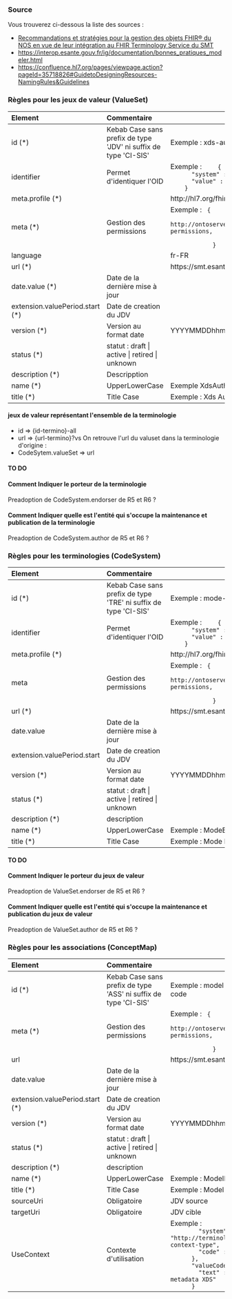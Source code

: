 ### Source 

Vous trouverez ci-dessous la liste des sources : 
- [Recommandations et stratégies pour la gestion des objets FHIR® du NOS en vue  de leur intégration au  FHIR Terminology  Service du SMT](Strategie_NOS_SMT_v1.9.pdf)
- https://interop.esante.gouv.fr/ig/documentation/bonnes_pratiques_modeler.html
- https://confluence.hl7.org/pages/viewpage.action?pageId=35718826#GuidetoDesigningResources-NamingRules&Guidelines


### Règles pour les   jeux de valeur  (ValueSet)


<table class="table table-bordered">
  <thead>
    <tr>
      <th style="text-align: left">Element</th>
      <th style="text-align: left">Commentaire</th>
      <th>Convention</th>
    </tr>
  </thead>
  <tbody>
    <tr>
      <td style="text-align: left">id (*) </td>
      <td style="text-align: left">Kebab Case sans  prefix de type 'JDV' ni suffix de type 'CI-SIS' </td>
      <td>Exemple : xds-author-specialty</td>
    </tr>
    <tr>
      <td style="text-align: left">identifier</td>
      <td style="text-align: left">Permet d'identiquer  l'OID </td>
      <td>Exemple : <code>    {
      "system" : "urn:ietf:rfc:3986",
      "value" : "urn:oid:1.2.250.1.213.1.1.5.461"
    } </code></td>
    </tr>    
    <tr>
      <td style="text-align: left">meta.profile (*)</td>
      <td style="text-align: left"></td>
      <td>http://hl7.org/fhir/StructureDefinition/shareablevalueset</td>
    </tr>
    <tr>
      <td style="text-align: left">meta (*)</td>
      <td style="text-align: left">Gestion des permissions</td>
      <td>Exemple : <code> {
                "system": http://ontoserver.csiro.au/CodeSystem/ontoserver-permissions,
                "code": "nos.write"
            }</code></td>
    </tr>
    <tr>
      <td style="text-align: left">language </td>
      <td style="text-align: left"></td>
      <td>fr-FR</td>
    </tr>
    <tr>
      <td style="text-align: left">url (*)</td>
      <td style="text-align: left"></td>
      <td>https://smt.esante.gouv.fr/fhir/ValueSet/{id}</td>
    </tr>
    <tr>
      <td style="text-align: left">date.value (*)</td>
      <td style="text-align: left">Date de la dernière mise à jour</td>
      <td></td>
    </tr>    
    <tr>
      <td style="text-align: left">extension.valuePeriod.start (*)</td>
      <td style="text-align: left">Date de creation du JDV</td>
      <td></td>
    </tr>        
    <tr>
      <td style="text-align: left">version (*)</td>
      <td style="text-align: left">Version au format date</td>
      <td>YYYYMMDDhhmmss</td>
    </tr>
    <tr>
      <td style="text-align: left">status (*)</td>
      <td style="text-align: left">statut : draft | active | retired | unknown</td>
      <td></td>
    </tr>
    <tr>
      <td style="text-align: left">description (*)</td>
      <td style="text-align: left">Descripption </td>
      <td></td>
    </tr>     
    <tr>
      <td style="text-align: left">name (*)</td>
      <td style="text-align: left">UpperLowerCase</td>
      <td>Exemple XdsAuthorSpecialty</td>
    </tr>    
    <tr>
      <td style="text-align: left">title (*)</td>
      <td style="text-align: left">Title Case</td>
      <td>Exemple : Xds Author Specialty</td>
    </tr>    
  </tbody>
</table>


#### jeux de valeur représentant l'ensemble de la terminologie
- id => {id-termino}-all
- url => {url-termino}?vs
On retrouve l'url du valuset dans la terminologie d'origine :
-   CodeSytem.valueSet =>  url 
####  TO DO

#### Comment Indiquer le porteur de la terminologie

Preadoption de CodeSystem.endorser de R5  et R6 ?
#### Comment Indiquer quelle est l'entité qui s'occupe la maintenance et publication  de la terminologie
Preadoption de CodeSystem.author de R5  et R6 ?

### Règles pour les terminologies (CodeSystem) 


<table class="table table-bordered">
  <thead>
    <tr>
      <th style="text-align: left">Element</th>
      <th style="text-align: left">Commentaire</th>
      <th>Convention</th>
    </tr>
  </thead>
  <tbody>
    <tr>
      <td style="text-align: left">id (*)</td>
      <td style="text-align: left">Kebab Case sans  prefix de type 'TRE' ni suffix de type 'CI-SIS' </td>
      <td>Exemple : mode-exercice</td>
    </tr>
    <tr>
      <td style="text-align: left">identifier</td>
      <td style="text-align: left">Permet d'identiquer  l'OID </td>
      <td>Exemple : <code>    {
      "system" : "urn:ietf:rfc:3986",
      "value" : "urn:oid:1.2.250.1.213.1.6.1.18"
    } </code></td>
    </tr>    
    <tr>
      <td style="text-align: left">meta.profile (*)</td>
      <td style="text-align: left"></td>
      <td>http://hl7.org/fhir/StructureDefinition/shareablecodesystem</td>
    </tr>
    <tr>
      <td style="text-align: left">meta</td>
      <td style="text-align: left">Gestion des permissions</td>
      <td>Exemple : <code> {
                "system": http://ontoserver.csiro.au/CodeSystem/ontoserver-permissions,
                "code": "nos.write"
            }</code></td>
    </tr>
    <tr>
      <td style="text-align: left">url (*)</td>
      <td style="text-align: left"></td>
      <td>https://smt.esante.gouv.fr/fhir/CodeSystem/{id}</td>
    </tr>
    <tr>
      <td style="text-align: left">date.value</td>
      <td style="text-align: left">Date de la dernière mise à jour</td>
      <td></td>
    </tr>    
    <tr>
      <td style="text-align: left">extension.valuePeriod.start</td>
      <td style="text-align: left">Date de creation du JDV</td>
      <td></td>
    </tr>        
    <tr>
      <td style="text-align: left">version (*)</td>
      <td style="text-align: left">Version au format date</td>
      <td>YYYYMMDDhhmmss</td>
    </tr>
    <tr>
      <td style="text-align: left">status (*)</td>
      <td style="text-align: left">statut : draft | active | retired | unknown</td>
      <td></td>
    </tr>
    <tr>
      <td style="text-align: left">description (*)</td>
      <td style="text-align: left">description</td>
      <td></td>
    </tr>     
    <tr>
      <td style="text-align: left">name (*)</td>
      <td style="text-align: left">UpperLowerCase</td>
      <td>Exemple :  ModeExercice</td>
    </tr>    
    <tr>
      <td style="text-align: left">title (*)</td>
      <td style="text-align: left">Title Case</td>
      <td>Exemple : Mode Exercice</td>
    </tr>    
  </tbody>
</table>

####  TO DO

#### Comment Indiquer le porteur du jeux de valeur

Preadoption de ValueSet.endorser de R5  et R6 ?
#### Comment Indiquer quelle est l'entité qui s'occupe la maintenance et publication  du jeux de valeur
Preadoption de ValueSet.author de R5  et R6 ?


### Règles pour les associations (ConceptMap) 


<table class="table table-bordered">
  <thead>
    <tr>
      <th style="text-align: left">Element</th>
      <th style="text-align: left">Commentaire</th>
      <th>Convention</th>
    </tr>
  </thead>
  <tbody>
    <tr>
      <td style="text-align: left">id (*)</td>
      <td style="text-align: left">Kebab Case sans  prefix de type 'ASS' ni suffix de type 'CI-SIS' </td>
      <td>Exemple : model-document-cda-to-xds-format-code</td>
    </tr>
    <tr>
      <td style="text-align: left">meta (*)</td>
      <td style="text-align: left">Gestion des permissions</td>
      <td>Exemple : <code> {
                "system": http://ontoserver.csiro.au/CodeSystem/ontoserver-permissions,
                "code": "nos.write"
            }</code></td>
    </tr>
    <tr>
      <td style="text-align: left">url</td>
      <td style="text-align: left"></td>
      <td>https://smt.esante.gouv.fr/fhir/ConceptMap/{id}</td>
    </tr>
    <tr>
      <td style="text-align: left">date.value</td>
      <td style="text-align: left">Date de la dernière mise à jour</td>
      <td></td>
    </tr>    
    <tr>
      <td style="text-align: left">extension.valuePeriod.start (*)</td>
      <td style="text-align: left">Date de creation du JDV</td>
      <td></td>
    </tr>        
    <tr>
      <td style="text-align: left">version (*)</td>
      <td style="text-align: left">Version au format date</td>
      <td>YYYYMMDDhhmmss</td>
    </tr>
    <tr>
      <td style="text-align: left">status (*)</td>
      <td style="text-align: left">statut : draft | active | retired | unknown</td>
      <td></td>
    </tr>
    <tr>
      <td style="text-align: left">description (*)</td>
      <td style="text-align: left">description</td>
      <td></td>
    </tr>     
    <tr>
      <td style="text-align: left">name (*)</td>
      <td style="text-align: left">UpperLowerCase</td>
      <td>Exemple :  ModelDocumentCdaToXdsFormatCode</td>
    </tr>    
    <tr>
      <td style="text-align: left">title (*)</td>
      <td style="text-align: left">Title Case</td>
      <td>Exemple : Model Document Cda To Xds Format Code</td>
    </tr>   
    <tr>
      <td style="text-align: left">sourceUri</td>
      <td style="text-align: left">Obligatoire</td>
      <td>JDV source</td>
    </tr>        
    <tr>
      <td style="text-align: left">targetUri</td>
      <td style="text-align: left">Obligatoire</td>
      <td>JDV cible</td>
    </tr>          
    <tr>
      <td style="text-align: left">UseContext</td>
      <td style="text-align: left">Contexte d'utilisation</td>
      <td>Exemple :  <code>      "code" : {
        "system" : "http://terminology.hl7.org/CodeSystem/usage-context-type",
        "code" : "task"
      },
      "valueCodeableConcept" : {
        "text" : "Pour la constitution des metadata XDS"
      } </code></td>
    </tr>        

    
  </tbody>

  
</table>





